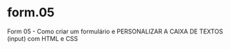 # form.05
Form 05 - Como criar um formulário e PERSONALIZAR A CAIXA DE TEXTOS (input) com HTML e CSS
